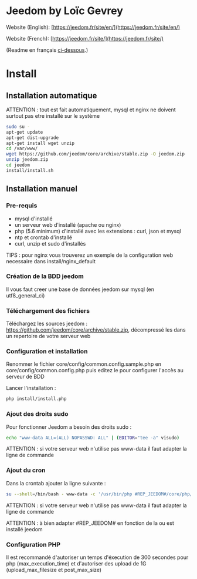 # Jeedom by Loïc Gevrey #

Website (English): [https://jeedom.fr/site/en/](https://jeedom.fr/site/en/)

Website (French):  [https://jeedom.fr/site/](https://jeedom.fr/site/)

(Readme en français [ci-dessous](#french).)

# Install #


## Installation automatique

ATTENTION : tout est fait automatiquement, mysql et nginx ne doivent surtout pas etre installé sur le système

```bash
sudo su -
apt-get update
apt-get dist-upgrade
apt-get install wget unzip
cd /var/www/
wget https://github.com/jeedom/core/archive/stable.zip -O jeedom.zip
unzip jeedom.zip
cd jeedom
install/install.sh
```

## Installation manuel

### Pre-requis
- mysql d'installé
- un serveur web d'installé (apache ou nginx)
- php (5.6 minimum) d'installé avec les extensions : curl, json et mysql
- ntp et crontab d'installé
- curl, unzip et sudo d'installés

TIPS : pour nginx vous trouverez un exemple de la configuration web necessaire dans install/nginx_default

### Création de la BDD jeedom

Il vous faut creer une base de données jeedom sur mysql (en utf8_general_ci)

### Téléchargement des fichiers

Téléchargez les sources jeedom : https://github.com/jeedom/core/archive/stable.zip, décompressé les dans un repertoire de votre serveur web

### Configuration et installation

Renommer le fichier core/config/common.config.sample.php en core/config/common.config.php puis editez le pour configurer l'accès au serveur de BDD

Lancer l'installation : 

```bash
php install/install.php
```

### Ajout des droits sudo

Pour fonctionner Jeedom a besoin des droits sudo : 

```bash
echo "www-data ALL=(ALL) NOPASSWD: ALL" | (EDITOR="tee -a" visudo)
```

ATTENTION : si votre serveur web n'utilise pas www-data il faut adapter la ligne de commande

### Ajout du cron

Dans la crontab ajouter la ligne suivante : 
```bash
su --shell=/bin/bash - www-data -c '/usr/bin/php #REP_JEEDOM#/core/php/jeeCron.php' >> /dev/null 2>&1"
```

ATTENTION : si votre serveur web n'utilise pas www-data il faut adapter la ligne de commande

ATTENTION : à bien adapter #REP_JEEDOM# en fonction de la ou est installé jeedom

### Configuration PHP

Il est recommandé d'autoriser un temps d'éxecution de 300 secondes pour php (max_execution_time) et d'autoriser des upload de 1G (upload_max_filesize et post_max_size)
